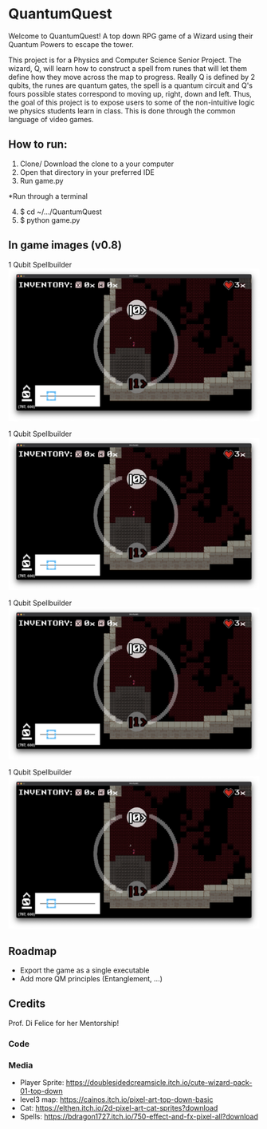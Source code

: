# QuantumQuest

Welcome to QuantumQuest! A top down RPG game of a Wizard using their Quantum Powers to escape the tower. 

This project is for a Physics and Computer Science Senior Project. The wizard, Q, will learn how to construct a spell from runes that will let them define how they move across the map to progress. Really Q is defined by 2 qubits, the runes are quantum gates, the spell is a quantum circuit and Q's fours possible states correspond to moving up, right, down and left. Thus, the goal of this project is to expose users to some of the non-intuitive logic we physics students learn in class. This is done through the common language of video games.

## How to run:
1. Clone/ Download the clone to a your computer
2. Open that directory in your preferred IDE
3. Run game.py

*Run through a terminal

4. $ cd ~/.../QuantumQuest
5. $ python game.py

## In game images (v0.8)
1 Qubit Spellbuilder
![alt text](https://github.com/19arodrigues/QuantumQuest/blob/a7558e79ddf325bc85e05ada711f7d621b25cce4/assets/images/QQRM1.png "QQRM1")

1 Qubit Spellbuilder
![alt text](https://github.com/19arodrigues/QuantumQuest/blob/a7558e79ddf325bc85e05ada711f7d621b25cce4/assets/images/QQRM1.png "QQRM2")

1 Qubit Spellbuilder
![alt text](https://github.com/19arodrigues/QuantumQuest/blob/a7558e79ddf325bc85e05ada711f7d621b25cce4/assets/images/QQRM1.png "QQRM3")

1 Qubit Spellbuilder
![alt text](https://github.com/19arodrigues/QuantumQuest/blob/a7558e79ddf325bc85e05ada711f7d621b25cce4/assets/images/QQRM1.png "QQRM4")

## Roadmap
- Export the game as a single executable
- Add more QM principles (Entanglement, ...)

## Credits
Prof. Di Felice for her Mentorship!

### Code

### Media
- Player Sprite: https://doublesidedcreamsicle.itch.io/cute-wizard-pack-01-top-down
- level3 map: https://cainos.itch.io/pixel-art-top-down-basic
- Cat: https://elthen.itch.io/2d-pixel-art-cat-sprites?download
- Spells: https://bdragon1727.itch.io/750-effect-and-fx-pixel-all?download
